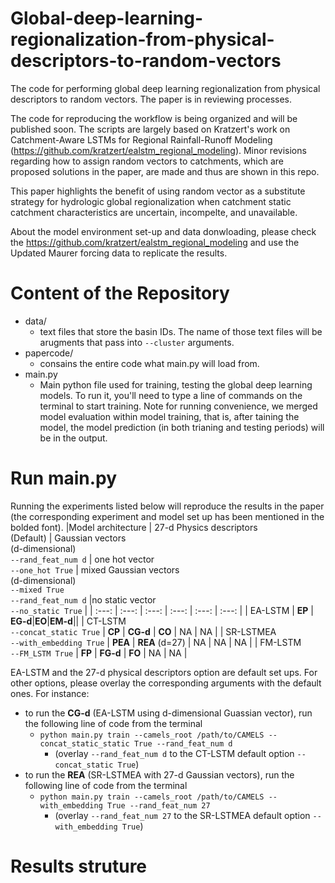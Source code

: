 # Global-deep-learning-regionalization-from-physical-descriptors-to-random-vectors
The code for performing global deep learning regionalization from physical descriptors to random vectors. The paper is in reviewing processes. 

The code for reproducing the workflow is being organized and will be published soon. The scripts are largely based on Kratzert's work on Catchment-Aware LSTMs for Regional Rainfall-Runoff Modeling (https://github.com/kratzert/ealstm_regional_modeling). Minor revisions regarding how to assign random vectors to catchments, which are proposed solutions in the paper, are made and thus are shown in this repo. 

This paper highlights the benefit of using random vector as a substitute strategy for hydrologic global regionalization when catchment static catchment characteristics are uncertain, incompelte, and unavailable. 

About the model environment set-up and data donwloading, please check the https://github.com/kratzert/ealstm_regional_modeling and use the Updated Maurer forcing data to replicate the results.

# Content of the Repository
- data/
  - text files that store the basin IDs. The name of those text files will be arugments that pass into ```--cluster``` arguments. 
- papercode/
  - consains the entire code what main.py will load from. 
- main.py
  - Main python file used for training, testing the global deep learning models. To run it, you'll need to type a line of commands on the terminal to start training. Note for running convenience, we merged model evaluation within model training, that is, after taining the model, the model prediction (in both trianing and testing periods) will be in the output. 
# Run main.py
Running the experiments listed below will reproduce the results in the paper (the corresponding experiment and model set up has been mentioned in the bolded font). 
|Model architecture | 27-d Physics descriptors<br />(Default) | Gaussian vectors<br /> (d-dimensional)<br />`--rand_feat_num d` | one hot vector <br /> `--one_hot True`        | mixed Gaussian vectors <br />(d-dimensional)<br />`--mixed True`<br />`--rand_feat_num d`  |no static vector <br /> `--no_static True`  |
|    :---:          |             :---:                  |           :---:                  |       :---:           |                  :---:                  |       :---:    |
|    EA-LSTM        |             **EP**                 | **EG-d**|**EO**|**EM-d**||
|    CT-LSTM <br />`--concat_static True`        |    **CP**    |            **CG-d**        |       **CO**          |                  NA                     |        NA             |
|    SR-LSTMEA <br /> `--with_embedding True`      |   **PEA**  |             **REA** (d=27) |          NA           |                  NA                     |     NA                |
|    FM-LSTM <br /> `--FM_LSTM True`        |      **FP**        |           **FG-d**               |        **FO**         |                  NA                     |      NA                |




EA-LSTM and the 27-d physical descriptors option are default set ups. For other options, please overlay the corresponding arguments with the default ones. For instance: 
- to run the **CG-d** (EA-LSTM using d-dimensional Guassian vector), run the following line of code from the terminal 
  - `python main.py train --camels_root /path/to/CAMELS --concat_static_static True --rand_feat_num d`  
    - (overlay `--rand_feat_num d` to the CT-LSTM default option `--concat_static True`)
- to run the **REA** (SR-LSTMEA with 27-d Gaussian vectors), run the following line of code from the terminal 
  - `python main.py train --camels_root /path/to/CAMELS --with_embedding True --rand_feat_num 27` 
    - (overlay `--rand_feat_num 27` to the SR-LSTMEA default option `--with_embedding True`)
# Results struture
